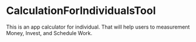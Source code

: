 # CalculationForIndividualsTool
This is an app calculator for individual. That will help users to measurement Money, Invest, and Schedule Work.
